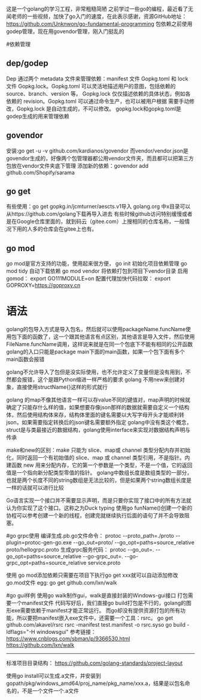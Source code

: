这是一个golang的学习工程，非常粗糙简陋
之前学过一些go的编程，最近看了无闻老师的一些视频，加快了go入门的速度，在此表示感谢，资源GitHub地址：https://github.com/Unknwon/go-fundamental-programming
包依赖之前使用godep管理，现在用govendor管理，刚入门挺乱的


#依赖管理

## dep/godep
Dep 通过两个 metadata 文件来管理依赖：manifest 文件 Gopkg.toml 和 lock 文件 Gopkg.lock。Gopkg.toml 可以灵活地描述用户的意图，包括依赖的 source、branch、version 等。
Gopkg.lock 仅仅描述依赖的具体状态，例如各依赖的 revision。Gopkg.toml 可以通过命令生产，也可以被用户根据 需要手动修改，Gopkg.lock 是自动生成的，不可以修改。
gopkg.lock和gopkg.toml是godep生成的用来管理依赖

## govendor
安装:go get -u -v github.com/kardianos/govendor
而vendor/vendor.json是govendor生成的，好像两个包管理器都公用vendor文件夹，而且都可以把第三方包放在vendor文件夹底下管理
添加新的依赖：govendor add  github.com/Shopify/sarama 

## go get
有些使用：go get gopkg.in/jcmturner/aescts.v1导入
golang.org 中x目录可以从https://github.com/golang下载再导入进去
有些时候github访问特别缓慢或者是在Google仓库里面的，就到码云（gitee.com）上搜相同的仓库名称，一般情况下用的人多的仓库会在gitee上也有。

## go mod
go mod是官方支持的功能，使用起来很方便，
go init 初始化项目依赖管理
go mod tidy 自动下载依赖
go mod vendor 将依赖打包到项目下vendor目录
启用gomod：
export GO111MODULE=on
配置代理加快代码拉取：
export GOPROXY=https://goproxy.cn

# 语法
golang的包导入方式是导入包名，然后就可以使用packageName.funcName使用包下面的函数了，这一个跟其他语言有点区别，其他语言是导入文件，然后使用FileName.funcName调用，这样说来就是在同一个包底下不能有相同的公开函数
golang的入口只能是package main下面的main函数，如果一个包下面有多个main函数会报错

golang不允许导入了包但是没实际使用，也不允许定义了变量但是没有用到，不然都会报错，这个是跟Python缩进一样严格的要求
golang 不用new来创建对象，直接使用structName{}这样的形式就行

golang 的map不像其他语言一样可以存value不同的键值对，map声明的时候就确定了只能存什么样的值，如果想要存像json那样的数据就需要自定义一个结构体，然后使用结构体来存，结构体里面的键名需要以大写字母开头才能顺利转json，如果需要指定转换后的json键名需要额外指定
golang中没有类这个概念，struct是与类最接近的数据结构，golang使用interface来实现对数据结构声明与传承

make和new的区别：make 只能为 slice、map或 channel 类型分配内存并初始化，同时返回一个有初始值的 slice、map 或 channel 类型引用，不是指针。内建函数 new 用来分配内存，它的第一个参数是一个类型，不是一个值，它的返回值是一个指向新分配类型零值的指针。
golang中数组长度是数组类型的一部分，也就是两个长度不同的string数组是无法比较的，但是如果两个string数组长度是一样的话就可以进行比较

Go语言实现一个接口并不需要显示声明，而是只要你实现了接口中的所有方法就认为你实现了这个接口。这称之为Duck typing
使用go funName()创建一个新的协程可以参考创建一个新的线程，创建完就继续执行后面的语句了并不会导致阻塞。

#go grpc使用
编译生成.pb.go文件命令：
protoc --proto_path=./proto --plugin=protoc-gen-go.exe --go_out=proto/ --go_opt=paths=source_relative proto/hellogrpc.proto
生成grpc服务代码：
protoc --go_out=. --go_opt=paths=source_relative  --go-grpc_out=. --go-grpc_opt=paths=source_relative  service.proto


使用 go mod添加依赖只需要在项目下执行go get xxx就可以自动添加修改go.mod文件
egg: go get github.com/lxn/walk

#go gui样例
使用go walk制作gui，walk是直接封装的Windows-gui接口
打包需要一个manifest文件
代码写好后，我们直接go build打包是不行的，golang的图形exe需要依赖于manifest才能正常运行。
而go却没有提供资源打包的所有功能，所以要把manifest嵌入exe文件中，还需要一个工具：rsrc。
go get github.com/akavel/rsrc
rsrc -manifest test.manifest -o rsrc.syso
go build -ldflags="-H windowsgui"
参考链接：
https://www.cnblogs.com/sbman/p/9366530.html 
https://github.com/lxn/walk

---------

标准项目目录结构：
https://github.com/golang-standards/project-layout

使用go install可以生成.a文件，并安装到gopath/pkg/windows_amd64/proj_name/pkg_name/xxx.a，结果是以包名命名的，不是一个文件一个.a文件